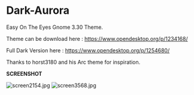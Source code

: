 # Dark-Aurora
Easy On The Eyes Gnome 3.30 Theme.

Theme can be download here : https://www.opendesktop.org/p/1234168/

Full Dark Version here : https://www.opendesktop.org/p/1254680/

Thanks to horst3180 and his Arc theme for inspiration.

<b>SCREENSHOT</b>

<img src="https://cdn.scrot.moe/images/2018/06/21/screen2154.jpg" alt="screen2154.jpg" border="0" />

<img src="https://cdn.scrot.moe/images/2018/08/18/screen3568.jpg" alt="screen3568.jpg" border="0" />
